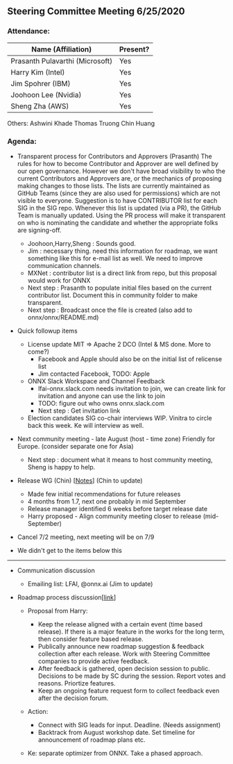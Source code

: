 ## Steering Committee Meeting 6/25/2020

### Attendance:

| Name (Affiliation) | Present? |
| ------------------------------- | --- |
| Prasanth Pulavarthi (Microsoft) | Yes |
| Harry Kim (Intel)               | Yes |
| Jim Spohrer (IBM)               | Yes |
| Joohoon Lee (Nvidia)            | Yes |
| Sheng Zha (AWS)                 | Yes | 

Others: 
Ashwini Khade
Thomas Truong
Chin Huang

### Agenda:

* Transparent process for Contributors and Approvers (Prasanth)
The rules for how to become Contributor and Approver are well defined by our open governance. However we don't have broad visibility to who the current Contributors and Approvers are, or the mechanics of proposing making changes to those lists. The lists are currently maintained as GitHub Teams (since they are also used for permissions) which are not visible to everyone. Suggestion is to have CONTRIBUTOR list for each SIG in the SIG repo. Whenever this list is updated (via a PR), the GitHub Team is manually updated. Using the PR process will make it transparent on who is nominating the candidate and whether the appropriate folks are signing-off.
  * Joohoon,Harry,Sheng : Sounds good. 
  * Jim : necessary thing. need this information for roadmap, we want something like this for e-mail list as well. We need to improve communication channels.
  * MXNet : contributor list is a direct link from repo, but this proposal would work for ONNX
  * Next step : Prasanth to populate initial files based on the current contributor list. Document this in community folder to make transparent.
  * Next step : Broadcast once the file is created (also add to onnx/onnx/README.md)
 
* Quick followup items
  * License update MIT => Apache 2 DCO (Intel & MS done. More to come?) 
    * Facebook and Apple should also be on the initial list of relicense list
    * Jim contacted Facebook, TODO: Apple
  * ONNX Slack Workspace and Channel Feedback
    * lfai-onnx.slack.com needs invitation to join, we can create link for invitation and anyone can use the link to join
    * TODO: figure out who owns onnx.slack.com 
    * Next step : Get invitation link
  * Election candidates SIG co-chair interviews WIP. Vinitra to circle back this week. Ke will interview as well. 

* Next community meeting - late August (host - time zone) Friendly for Europe.  (consider separate one for Asia)
  - Next step : document what it means to host community meeting, Sheng is happy to help.
  
* Release WG (Chin) [[Notes](https://github.com/onnx/working-groups/blob/aff76f912436c0ba5634f5db385d5fa712b63d9a/release/meetings/001-20200603.md)] (Chin to update)
   - Made few initial recommendations for future releases
   - 4 months from 1.7, next one probably in mid September
   - Release manager identified 6 weeks before target release date
   - Harry proposed - Align community meeting closer to release (mid-September)

* Cancel 7/2 meeting, next meeting will be on 7/9
* We didn't get to the items below this
---
* Communication discussion 
  * Emailing list: LFAI, @onnx.ai (Jim to update)

* Roadmap process discussion[[link](https://docs.google.com/document/d/14-b92ALTP9K1bzQl9bRXtrqri5RfixFBCMV8SwTVxn0/edit?ts=5eb43d22)]
  * Proposal from Harry: 
    * Keep the release aligned with a certain event (time based release). If there is a major feature in the works for the long term, then consider feature based release. 
    * Publically announce new roadmap suggestion & feedback collection after each release. Work with Steering Committee companies to provide active feedback. 
    * After feedback is gathered, open decision session to public. Decisions to be made by SC during the session. Report votes and reasons. Priortize features. 
    * Keep an ongoing feature request form to collect feedback even after the decision forum. 
  
  * Action: 
    * Connect with SIG leads for input. Deadline. (Needs assignment) 
    * Backtrack from August workshop date. Set timeline for announcement of roadmap plans etc. 
  * Ke: separate optimizer from ONNX. Take a phased approach. 
 


  
  

